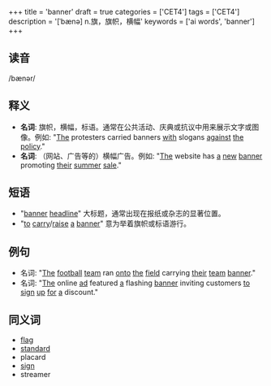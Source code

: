 +++
title = 'banner'
draft = true
categories = ['CET4']
tags = ['CET4']
description = '[ˈbænə] n.旗，旗帜，横幅'
keywords = ['ai words', 'banner']
+++

## 读音
/bænər/

## 释义
- **名词**: 旗帜，横幅，标语。通常在公共活动、庆典或抗议中用来展示文字或图像。例如: "[The](/post/the/) protesters carried banners [with](/post/with/) slogans [against](/post/against/) [the](/post/the/) [policy](/post/policy/)."
- **名词**: （网站、广告等的）横幅广告。例如: "[The](/post/the/) website has [a](/post/a/) [new](/post/new/) [banner](/post/banner/) promoting [their](/post/their/) [summer](/post/summer/) [sale](/post/sale/)."

## 短语
- "[banner](/post/banner/) [headline](/post/headline/)" 大标题，通常出现在报纸或杂志的显著位置。
- "[to](/post/to/) [carry](/post/carry/)/[raise](/post/raise/) [a](/post/a/) [banner](/post/banner/)" 意为举着旗帜或标语游行。

## 例句
- 名词: "[The](/post/the/) [football](/post/football/) [team](/post/team/) ran [onto](/post/onto/) [the](/post/the/) [field](/post/field/) carrying [their](/post/their/) [team](/post/team/) [banner](/post/banner/)."
- 名词: "[The](/post/the/) online [ad](/post/ad/) featured [a](/post/a/) flashing [banner](/post/banner/) inviting customers [to](/post/to/) [sign](/post/sign/) [up](/post/up/) [for](/post/for/) [a](/post/a/) discount."

## 同义词
- [flag](/post/flag/)
- [standard](/post/standard/)
- placard
- [sign](/post/sign/)
- streamer
